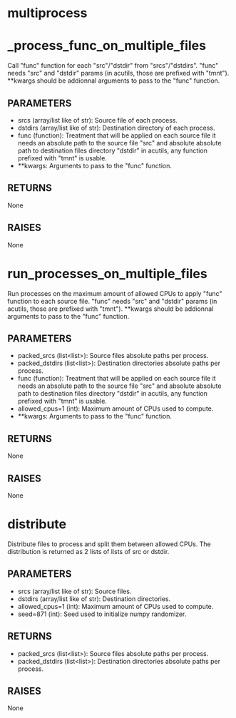 # multiprocess

# _process_func_on_multiple_files


Call "func" function for each "src"/"dstdir" from "srcs"/"dstdirs".
"func" needs "src" and "dstdir" params (in acutils, those are prefixed
with "tmnt").
**kwargs should be addionnal arguments to pass to the "func" function.

PARAMETERS
----------
- srcs (array/list like of str): Source file of each process.
- dstdirs (array/list like of str): Destination directory of each process.
- func (function): Treatment that will be applied on each source file it
needs an absolute path to the source file "src" and absolute absolute path
to destination files directory "dstdir" in acutils, any function prefixed
with "tmnt" is usable.
- **kwargs: Arguments to pass to the "func" function.

RETURNS
-------
None

RAISES
------
None


# run_processes_on_multiple_files


Run processes on the maximum amount of allowed CPUs to apply "func" function
to each source file.
"func" needs "src" and "dstdir" params (in acutils, those are prefixed with
"tmnt").
**kwargs should be addionnal arguments to pass to the "func" function.

PARAMETERS
----------
- packed_srcs (list<list<str>>): Source files absolute paths per process.
- packed_dstdirs (list<list<str>>): Destination directories absolute paths
per process.
- func (function): Treatment that will be applied on each source file it
needs an absolute path to the source file "src" and absolute absolute path
to destination files directory "dstdir" in acutils, any function prefixed
with "tmnt" is usable.
- allowed_cpus=1 (int): Maximum amount of CPUs used to compute.
- **kwargs: Arguments to pass to the "func" function.

RETURNS
-------
None

RAISES
------
None


# distribute


Distribute files to process and split them between allowed CPUs.
The distribution is returned as 2 lists of lists of src or dstdir.

PARAMETERS
----------
- srcs (array/list like of str): Source files.
- dstdirs (array/list like of str): Destination directories.
- allowed_cpus=1 (int): Maximum amount of CPUs used to compute.
- seed=871 (int): Seed used to initialize numpy randomizer.

RETURNS
-------
- packed_srcs (list<list<str>>): Source files absolute paths per process.
- packed_dstdirs (list<list<str>>): Destination directories absolute paths
per process.

RAISES
------
None



